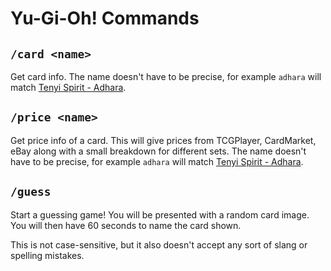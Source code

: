 # Yu-Gi-Oh! Commands

## `/card <name>`

Get card info.
The name doesn't have to be precise, for example `adhara` will match [Tenyi Spirit - Adhara](https://db.ygoprodeck.com/card/?search=Tenyi%20Spirit%20-%20Adhara).

## `/price <name>`

Get price info of a card.
This will give prices from TCGPlayer, CardMarket, eBay along with a small breakdown for different sets.
The name doesn't have to be precise, for example `adhara` will match [Tenyi Spirit - Adhara](https://db.ygoprodeck.com/card/?search=Tenyi%20Spirit%20-%20Adhara).

## `/guess`

Start a guessing game!
You will be presented with a random card image.
You will then have 60 seconds to name the card shown.

This is not case-sensitive, but it also doesn't accept any sort of slang or spelling mistakes.
